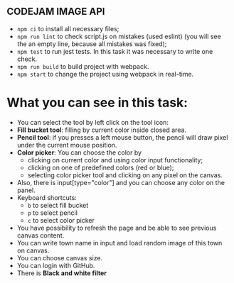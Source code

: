 ## CODEJAM IMAGE API
 - `npm ci` to install all necessary files;
 - `npm run lint` to check script.js on mistakes (used eslint) (you will see the an empty line, because all mistakes was fixed);
 - `npm test` to run jest tests. In this task it was necessary to write one check.
 - `npm run build` to build project with webpack.
 - `npm start` to change the project using webpack in real-time.

# What you can see in this task:
 * You can select the tool by left click on the tool icon:
  * **Fill bucket tool**: filling by current color inside closed area.
  * **Pencil tool**: if you presses a left mouse button, the pencil will draw pixel under the current mouse position.
  * **Color picker**: You can choose the color by
    * clicking on current color and using color input functionality;
    * clicking on one of predefined colors (red or blue);
    * selecting color picker tool and clicking on any pixel on the canvas.
 * Also, there is input[type="color"] and you can choose any color on the panel.
 * Keyboard shortcuts:
    * `b` to select fill bucket
    * `p` to select pencil
    * `c` to select color picker
 * You have possibility to refresh the page and be able to see previous canvas content.
 * You can write town name in input and load random image of this town on canvas.
 * You can choose canvas size.
 * You can login with GitHub.
 * There is **Black and white filter** 

